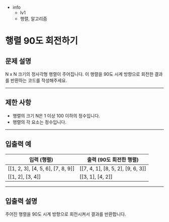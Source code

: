 - info
    - lv1
    - 행렬, 알고리즘

# 행렬 90도 회전하기
## 문제 설명
N x N 크기의 정사각형 행렬이 주어집니다. 이 행렬을 90도 시계 방향으로 회전한 결과를 반환하는 코드를 작성해주세요.

---

## 제한 사항

- 행렬의 크기 N은 1 이상 100 이하의 정수입니다.
- 행렬의 각 요소는 정수입니다.

---

## 입출력 예

| 입력 (행렬) | 출력 (90도 회전한 행렬) |
| ----------- | ---------------------- |
| [[1, 2, 3], [4, 5, 6], [7, 8, 9]] | [[7, 4, 1], [8, 5, 2], [9, 6, 3]] |
| [[1, 2], [3, 4]] | [[3, 1], [4, 2]] |

---

## 입출력 설명
주어진 행렬을 90도 시계 방향으로 회전시켜서 결과를 반환합니다.
